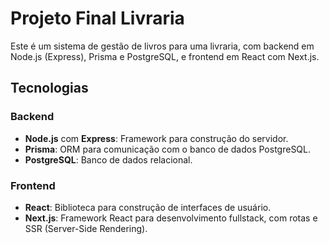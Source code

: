 # Projeto Final Livraria

Este é um sistema de gestão de livros para uma livraria, com backend em Node.js (Express), Prisma e PostgreSQL, e frontend em React com Next.js.

## Tecnologias

### Backend
- **Node.js** com **Express**: Framework para construção do servidor.
- **Prisma**: ORM para comunicação com o banco de dados PostgreSQL.
- **PostgreSQL**: Banco de dados relacional.

### Frontend
- **React**: Biblioteca para construção de interfaces de usuário.
- **Next.js**: Framework React para desenvolvimento fullstack, com rotas e SSR (Server-Side Rendering).